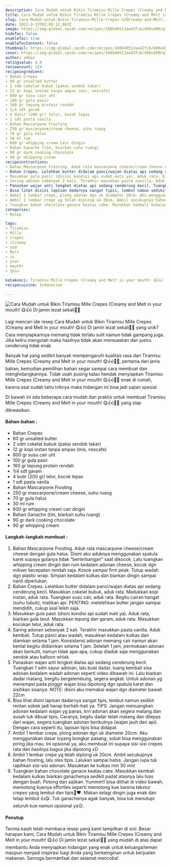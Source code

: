 ```yaml
---
description: Cara Mudah untuk Bikin Tiramisu Mille Crepes (Creamy and Melt in your mouth! 😋👍) Di jamin lezat sekali"
title: Cara Mudah untuk Bikin Tiramisu Mille Crepes (Creamy and Melt in your mouth! 😋👍) Di jamin lezat sekali
slug: Cara-Mudah-untuk-Bikin-Tiramisu-Mille-Crepes-%28Creamy-and-Melt-in-your-mouth%21-%F0%9F%98%8B%F0%9F%91%8D%29-Di-jamin-lezat-sekali
date: 2022-9-13T03:09:12.063Z
image: https://img-global.cpcdn.com/recipes/166b40513aa42fcb/400x400cq70/photo.jpg
hideToc: false
enableToc: true
enableTocContent: false
thumbnail: https://img-global.cpcdn.com/recipes/166b40513aa42fcb/400x400cq70/photo.jpg
cover: https://img-global.cpcdn.com/recipes/166b40513aa42fcb/400x400cq70/photo.jpg
author: admin
ratingvalue: 4.8
reviewcount: 124
recipeingredient:
- Bahan Crepes
- 60 gr unsalted butter
- 2 sdm cokelat bubuk (pakai sendok takar)
- 12 gr kopi instan tanpa ampas (mis, nescafe)
- 800 gr susu cair uht
- 100 gr gula pasir
- 160 gr tepung protein rendah
- 1/4 sdt garam
- 4 butir (200 gr) telur, kocok lepas
- 1 sdt pasta vanila
- Bahan Mascarpone Frosting
- 250 gr mascarpone/cream cheese, suhu ruang
- 70 gr gula halus
- 30 ml rum
- 600 gr whipping cream cair dingin
- Bahan Ganache (tim, biarkan suhu ruang)
- 90 gr dark cooking chocolate
- 90 gr whipping cream
recipeinstructions:
- Bahan Mascarpone Frosting. Aduk rata mascarpone cheese/cream cheese dengan gula halus. Disini aku aduknya menggunakan spatula karet supaya gulanya tidak "berterbangan" saat dikocok. Lalu tuangkan whipping cream dingin dan rum kedalam adonan cheese, kocok dgn mikser kecepatan rendah saja. Kosok sampai firm peak. Tutup wadah dgn plastic wrap. Simpan kedalam kulkas dan biarkan dingin sampai nanti diperlukan.
- Bahan Crepes. Lelehkan butter didalam panci/wajan diatas api sedang cenderung kecil. Masukkan cokelat bubuk, aduk rata. Madukkan kopi instan, aduk rata. Tuangkan susu cair, aduk rata. Begitu cairan hangat (suhu tubuh), matikan api. PENTING: melelehkan butter jangan sampai mendidih, cukup asal leleh saja.
- Masukkan gula pasir (disini kondisi api sudah mati ya). Aduk rata, biarkan gula larut. Masukkan tepung dan garam, aduk rata. Masukkan kocokan telur, aduk rata.
- Saring adonan sebanyak 2 kali. Terakhir masukkan pasta vanilla. Aduk kembali. Tutup panci atau wadah, masukkan kedalam kulkas dan diamkan selama 1 jam. Konsistensi adonan memang cair namun akan kental begitu didiamkan selama 1 jam. Setelah 1 jam, permukaan adonan akan berkulit, namun tidak apa-apa, cukup diaduk saja menggunakan sendok atau balloon whisk.
- Panaskan wajan anti lengket diatas api sedang cenderung kecil. Tuangkan 1 sdm sayur adonan, lalu buat dadar, tuang kembali sisa adonan kedalam wadah adonan seperti video dibawah ini. Lalu biarkan dadar matang, bergitu bergelembung, segera angkat. Untuk adonan yg menempel pada pinggir wajan bisa dipotong dgn spatula karet dan sisihkan sisanya. NOTE: disini aku memakai wajan dgn diameter bawah 22cm
- Bisa lihat disini lapisan dadarnya sangat tipis, lembut namun sedikit rentan sobek jadi harap berhati-hati ya. TIPS: Jangan menuangkan adonan kedalam wajan yg panas, krn adonan akan segera matang dan susah tuk dibuat tipis. Caranya, begitu dadar telah matang dan dilepas dari wajan, segera tuangkan adonan berikutnya (wajan jauh dari api). Dengan cara seperti itu, lapisan tipis bisa didapat.
- Ambil 1 lembar crepe, plong adonan dgn uk diameter 20cm. Aku menggunakan dasar loyang bongkar pasang, sobat bisa menggunakan piring jika mau. Ini opsional ya, aku membuat ini supaya sisi-sisi crepes rata dan hasilnya bagus jika dipotong xD
- Ambil 1 lembar crepe yg telah diplong uk 20cm. Ambil secukupnya bahan frosting, lalu oles tipis. Lalukan sampai habis. Jangan lupa tuk rapihkan sisi-sisi adonan. Masukkan ke kulkas min 30 mnt
- Tuangkan bahan chocolate ganace keatas cake. Masukkan kembali kedalam kulkas biarkan ganachenya sedikit padat atasnya lalu hias dengan buah. Potong dan sajikan. Yummm!! bisa dilihat di video bawah, memotong kuenya effortles seperti memotong kue karena tekstur crepes yang lembut dan tipis🥰❤️. Makan selagi dingin juga enak dan tetap lembut 👍😋. Tuk ganachenya agak banyak, bisa tuk menutupi seluruh kue namun opsional ya😉.
categories:
- Resep

tags:
- Tiramisu
- Mille
- Crepes
- (Creamy
- and
- Melt
- in
- your
- mouth!
- 😋👍)

katakunci: Tiramisu Mille Crepes (Creamy and Melt in your mouth! 😋👍)
recipecuisine: Indonesian

---
```


![Cara Mudah untuk Bikin Tiramisu Mille Crepes (Creamy and Melt in your mouth! 😋👍) Di jamin lezat sekali👩‍🍳](https://img-global.cpcdn.com/recipes/166b40513aa42fcb/400x400cq70/photo.jpg)

Lagi mencari ide resep Cara Mudah untuk Bikin Tiramisu Mille Crepes (Creamy and Melt in your mouth! 😋👍) Di jamin lezat sekali👩‍🍳 yang unik? Cara menyiapkannya memang tidak terlalu sulit namun tidak gampang juga. Jika keliru mengolah maka hasilnya tidak akan memuaskan dan justru cenderung tidak enak.

Banyak hal yang sedikit banyak mempengaruhi kualitas rasa dari Tiramisu Mille Crepes (Creamy and Melt in your mouth! 😋👍)👩‍🍳, pertama dari jenis bahan, kemudian pemilihan bahan segar sampai cara membuat dan menghidangkannya. Tidak usah pusing kalau hendak menyiapkan Tiramisu Mille Crepes (Creamy and Melt in your mouth! 😋👍)👩‍🍳 enak di rumah, karena asal sudah tahu triknya maka hidangan ini bisa jadi sajian spesial.

Di bawah ini ada beberapa cara mudah dan praktis untuk membuat Tiramisu Mille Crepes (Creamy and Melt in your mouth! 😋👍)👩‍🍳 yang siap dikreasikan.

<!--inarticleads1-->

#### Bahan-bahan :

- Bahan Crepes
- 60 gr unsalted butter
- 2 sdm cokelat bubuk (pakai sendok takar)
- 12 gr kopi instan tanpa ampas (mis, nescafe)
- 800 gr susu cair uht
- 100 gr gula pasir
- 160 gr tepung protein rendah
- 1/4 sdt garam
- 4 butir (200 gr) telur, kocok lepas
- 1 sdt pasta vanila
- Bahan Mascarpone Frosting
- 250 gr mascarpone/cream cheese, suhu ruang
- 70 gr gula halus
- 30 ml rum
- 600 gr whipping cream cair dingin
- Bahan Ganache (tim, biarkan suhu ruang)
- 90 gr dark cooking chocolate
- 90 gr whipping cream

<!--inarticleads2-->

#### Langkah-langkah membuat :

1. Bahan Mascarpone Frosting. Aduk rata mascarpone cheese/cream cheese dengan gula halus. Disini aku aduknya menggunakan spatula karet supaya gulanya tidak "berterbangan" saat dikocok. Lalu tuangkan whipping cream dingin dan rum kedalam adonan cheese, kocok dgn mikser kecepatan rendah saja. Kosok sampai firm peak. Tutup wadah dgn plastic wrap. Simpan kedalam kulkas dan biarkan dingin sampai nanti diperlukan.
1. Bahan Crepes. Lelehkan butter didalam panci/wajan diatas api sedang cenderung kecil. Masukkan cokelat bubuk, aduk rata. Madukkan kopi instan, aduk rata. Tuangkan susu cair, aduk rata. Begitu cairan hangat (suhu tubuh), matikan api. PENTING: melelehkan butter jangan sampai mendidih, cukup asal leleh saja.
1. Masukkan gula pasir (disini kondisi api sudah mati ya). Aduk rata, biarkan gula larut. Masukkan tepung dan garam, aduk rata. Masukkan kocokan telur, aduk rata.
1. Saring adonan sebanyak 2 kali. Terakhir masukkan pasta vanilla. Aduk kembali. Tutup panci atau wadah, masukkan kedalam kulkas dan diamkan selama 1 jam. Konsistensi adonan memang cair namun akan kental begitu didiamkan selama 1 jam. Setelah 1 jam, permukaan adonan akan berkulit, namun tidak apa-apa, cukup diaduk saja menggunakan sendok atau balloon whisk.
1. Panaskan wajan anti lengket diatas api sedang cenderung kecil. Tuangkan 1 sdm sayur adonan, lalu buat dadar, tuang kembali sisa adonan kedalam wadah adonan seperti video dibawah ini. Lalu biarkan dadar matang, bergitu bergelembung, segera angkat. Untuk adonan yg menempel pada pinggir wajan bisa dipotong dgn spatula karet dan sisihkan sisanya. NOTE: disini aku memakai wajan dgn diameter bawah 22cm
1. Bisa lihat disini lapisan dadarnya sangat tipis, lembut namun sedikit rentan sobek jadi harap berhati-hati ya. TIPS: Jangan menuangkan adonan kedalam wajan yg panas, krn adonan akan segera matang dan susah tuk dibuat tipis. Caranya, begitu dadar telah matang dan dilepas dari wajan, segera tuangkan adonan berikutnya (wajan jauh dari api). Dengan cara seperti itu, lapisan tipis bisa didapat.
1. Ambil 1 lembar crepe, plong adonan dgn uk diameter 20cm. Aku menggunakan dasar loyang bongkar pasang, sobat bisa menggunakan piring jika mau. Ini opsional ya, aku membuat ini supaya sisi-sisi crepes rata dan hasilnya bagus jika dipotong xD
1. Ambil 1 lembar crepe yg telah diplong uk 20cm. Ambil secukupnya bahan frosting, lalu oles tipis. Lalukan sampai habis. Jangan lupa tuk rapihkan sisi-sisi adonan. Masukkan ke kulkas min 30 mnt
1. Tuangkan bahan chocolate ganace keatas cake. Masukkan kembali kedalam kulkas biarkan ganachenya sedikit padat atasnya lalu hias dengan buah. Potong dan sajikan. Yummm!! bisa dilihat di video bawah, memotong kuenya effortles seperti memotong kue karena tekstur crepes yang lembut dan tipis🥰❤️. Makan selagi dingin juga enak dan tetap lembut 👍😋. Tuk ganachenya agak banyak, bisa tuk menutupi seluruh kue namun opsional ya😉.

#### Penutup

Terima kasih telah membaca resep yang kami tampilkan di sini. Besar harapan kami, Cara Mudah untuk Bikin Tiramisu Mille Crepes (Creamy and Melt in your mouth! 😋👍) Di jamin lezat sekali👩‍🍳 yang mudah di atas dapat membantu Anda menyiapkan hidangan yang enak untuk keluarga/teman maupun menjadi inspirasi bagi Anda yang berkeinginan untuk berjualan makanan. Semoga bermanfaat dan selamat mencoba!